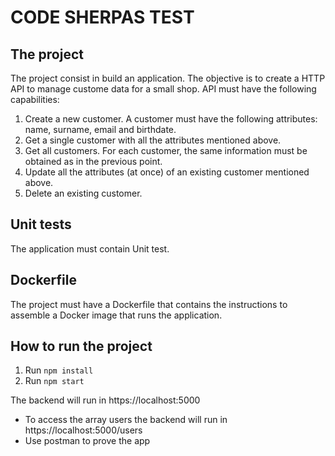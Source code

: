 # CODE SHERPAS TEST

## The project

The project consist in build an application. The objective is to create a HTTP API to manage custome data for a small shop.
API must have the following capabilities:

1. Create a new customer. A customer must have the following attributes: name, surname, email and birthdate.
2. Get a single customer with all the attributes mentioned above.
3. Get all customers. For each customer, the same information must be obtained as in the previous point. 
4. Update all the attributes (at once) of an existing customer mentioned above.
5. Delete an existing customer.

## Unit tests

The application must contain Unit test. 

## Dockerfile

The project must have a Dockerfile that contains the instructions to assemble a Docker image that runs the application.


## How to run the project 

1. Run `npm install`
2. Run `npm start`

The backend will run in https://localhost:5000

- To access the array users the backend will run in https://localhost:5000/users
- Use postman to prove the app


